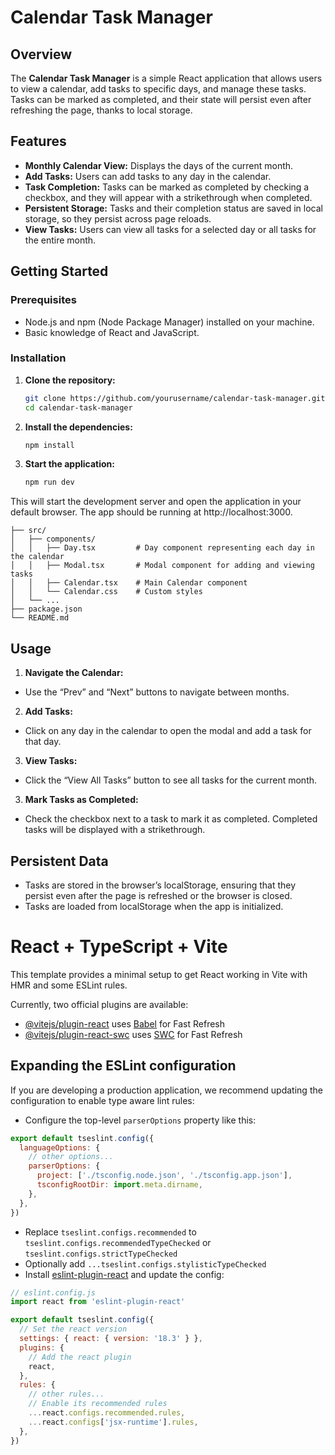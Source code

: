 # Calendar Task Manager

## Overview

The **Calendar Task Manager** is a simple React application that allows users to view a calendar, add tasks to specific days, and manage these tasks. Tasks can be marked as completed, and their state will persist even after refreshing the page, thanks to local storage.

## Features

- **Monthly Calendar View:** Displays the days of the current month.
- **Add Tasks:** Users can add tasks to any day in the calendar.
- **Task Completion:** Tasks can be marked as completed by checking a checkbox, and they will appear with a strikethrough when completed.
- **Persistent Storage:** Tasks and their completion status are saved in local storage, so they persist across page reloads.
- **View Tasks:** Users can view all tasks for a selected day or all tasks for the entire month.

## Getting Started

### Prerequisites

- Node.js and npm (Node Package Manager) installed on your machine.
- Basic knowledge of React and JavaScript.

### Installation

1. **Clone the repository:**

   ```bash
   git clone https://github.com/yourusername/calendar-task-manager.git
   cd calendar-task-manager
   ```

2. **Install the dependencies:**
    ```bash
    npm install
    ```

2. **Start the application:**
    ```bash
    npm run dev
    ```

This will start the development server and open the application in your default browser. The app should be running at http://localhost:3000.

```calendar-task-manager/
├── src/
│   ├── components/
│   │   ├── Day.tsx         # Day component representing each day in the calendar
│   │   ├── Modal.tsx       # Modal component for adding and viewing tasks
│   │   ├── Calendar.tsx    # Main Calendar component
│   │   └── Calendar.css    # Custom styles
│   └── ...
├── package.json
└── README.md
```

## Usage
1. **Navigate the Calendar:**
-	Use the “Prev” and “Next” buttons to navigate between months.
2. **Add Tasks:**
-	Click on any day in the calendar to open the modal and add a task for that day.
3. **View Tasks:**
- Click the “View All Tasks” button to see all tasks for the current month.
3. **Mark Tasks as Completed:**
-	Check the checkbox next to a task to mark it as completed. Completed tasks will be displayed with a strikethrough.

## Persistent Data
- Tasks are stored in the browser’s localStorage, ensuring that they persist even after the page is refreshed or the browser is closed.
- Tasks are loaded from localStorage when the app is initialized.


# React + TypeScript + Vite

This template provides a minimal setup to get React working in Vite with HMR and some ESLint rules.

Currently, two official plugins are available:

- [@vitejs/plugin-react](https://github.com/vitejs/vite-plugin-react/blob/main/packages/plugin-react/README.md) uses [Babel](https://babeljs.io/) for Fast Refresh
- [@vitejs/plugin-react-swc](https://github.com/vitejs/vite-plugin-react-swc) uses [SWC](https://swc.rs/) for Fast Refresh

## Expanding the ESLint configuration

If you are developing a production application, we recommend updating the configuration to enable type aware lint rules:

- Configure the top-level `parserOptions` property like this:

```js
export default tseslint.config({
  languageOptions: {
    // other options...
    parserOptions: {
      project: ['./tsconfig.node.json', './tsconfig.app.json'],
      tsconfigRootDir: import.meta.dirname,
    },
  },
})
```

- Replace `tseslint.configs.recommended` to `tseslint.configs.recommendedTypeChecked` or `tseslint.configs.strictTypeChecked`
- Optionally add `...tseslint.configs.stylisticTypeChecked`
- Install [eslint-plugin-react](https://github.com/jsx-eslint/eslint-plugin-react) and update the config:

```js
// eslint.config.js
import react from 'eslint-plugin-react'

export default tseslint.config({
  // Set the react version
  settings: { react: { version: '18.3' } },
  plugins: {
    // Add the react plugin
    react,
  },
  rules: {
    // other rules...
    // Enable its recommended rules
    ...react.configs.recommended.rules,
    ...react.configs['jsx-runtime'].rules,
  },
})
```

